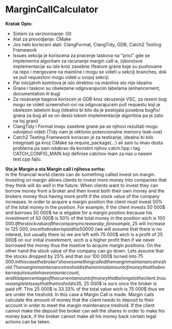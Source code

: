 # MarginCallCalculator

**Kratak Opis:**</br>
- Sistem za verzionisanje: Git </br>
- Alat za prevodjenje: CMake </br>
- Jos neki korisceni alati: ClangFormat, ClangTidy, GDB, Catch2 Testing Framework </br>
- Issues sekcija je koriscena za pracenje taskova na "prici" gde se implemenira algoritam za racunanje margin call-a, (skoro)sve implementacije su isle kroz zasebne /feature grane koje su pushovane na repo i mergovane na mainline i mogu se videti u sekciji branches, dok se pull requestovi mogu videti u svojoj sekciji </br>
- Par inicijalnih komitova je islo direktno na mainline sto nije idealno </br>
- Grane i taskovi su obelezene odgovarajucim labelama (enhancement, documentation ili bug) </br>
- Za resavanje bagova koriscen je GDB kroz okruzenje VSC, za reseni bug mogu se videti screenshot-ovi na odgovarajucem pull requestu koji je obelezen labelom bug
(idealno bi bilo da je postojala posebna bugfix/ grana za bug ali se on desio tokom implementacije algoritma pa je zato na toj grani) </br>
- ClangTidy i Format imaju zasebne grane pa se njihovi rezultati mogu odvojeno videti (Tidy nam je otklonio potencionalne memory leak-ove)
- Catch2 Testing Framework koriscen je za testiranje, idealno bi bilo integrisati ga kroz CMake sa require_package(...) ali sam tu imao dosta problema pa sam odabrao da koristim njihov catch.hpp i tag CATCH_CONFIG_MAIN koji definise catchov main za nas u nasem test.cpp fajlu.






**Sta je Margin a sta Margin call i njihova svrha:** </br>
In the financial world clients can do something called invest on margin. Investing on margin allows clients to invest more money into companies that they think will do well in the future. When clients want to invest they can borrow money from a broker and then invest both their own money and the brokers money thus having more profit if the stock value of the company increases. In order to acquire a margin position the client must invest 50% of the total money in the position. For example, if the client invests 50 000$ and borrows 50 000$ he is eligable for a margin position because his investment of 50 000$ is 50% of the total money in the position wich is 100 000$.
If the stock value of the company increases by, for example, 25% the 100 000$ will increase to 125 000$, once the broker is paid his 50 000$ (we will assume that there is no interest, but usually there is) we are left with 75 000$ wich is a profit of 25 000$ on our initial investement, wich is a higher profit then if we never borrowed the money thus the insetive to acquire margin positions. On the other hand the stock value of the company can go down. Lets assume that the stocks dropped by 25% and that our 100 000$ turned into 75 000$. In this case the broker's have something called the margin maintenance treshold. The margin maintenance treshold is the minimal amount of money that the broker requires us to have on our account, and it is a percentage of the current amount of money that belongs to the client. In our example lets say that the treshold is 35%. In that case out of our 75 000$, 25 000$ is ours once the broker is paid off. This 25 000$ is 33.33% of the total value wich is 75 000$
thus we are under the treshold. In this case a Margin Call is made. Margin calls calculate the amount of money that the client needs to deposit to their account in order to meet the margin maintenance treshold. If the client cannot make the deposit the broker can sell the shares in order to make his money back, if the broker cannot make all his money back certain legal actions can be taken.
